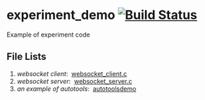 # experiment_demo  [![Build Status](http://www.web-lovers.com/assets/bimg/build_passing.png)](http://www.web-lovers.com/)
Example of experiment code

## File Lists
1. *websocket client*:  [websocket_client.c](https://github.com/wettper/experiment_demo/blob/master/websocket_client.c)
2. *websocket server*:  [websocket_server.c](https://github.com/wettper/experiment_demo/blob/master/websocket_server.c)
2. *an example of autotools*:  [autotoolsdemo](https://github.com/wettper/experiment_demo/blob/master/autotoolsdemo)
